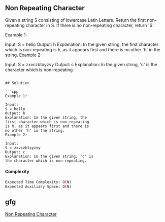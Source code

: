 ## Non Repeating Character
Given a string S consisting of lowercase Latin Letters. Return the first non-repeating character in S. If there is no non-repeating character, return '$'.
 
Example 1:

Input:
S = hello
Output: h
Explanation: In the given string, the
first character which is non-repeating
is h, as it appears first and there is
no other 'h' in the string.
Example 2:

Input:
S = zxvczbtxyzvy
Output: c
Explanation: In the given string, 'c' is
the character which is non-repeating. 
```

## Solution 

```cpp
Example 1:

Input:
S = hello
Output: h
Explanation: In the given string, the
first character which is non-repeating
is h, as it appears first and there is
no other 'h' in the string.
Example 2:

Input:
S = zxvczbtxyzvy
Output: c
Explanation: In the given string, 'c' is
the character which is non-repeating. 

```
#### Complexity
```bash
Expected Time Complexity: O(N)
Expected Auxiliary Space: O(N)
```
## gfg
[Non Repeating Character](https://practice.geeksforgeeks.org/problems/non-repeating-character-1587115620/1?page=1&category[]=Hash&sortBy=submissions)
